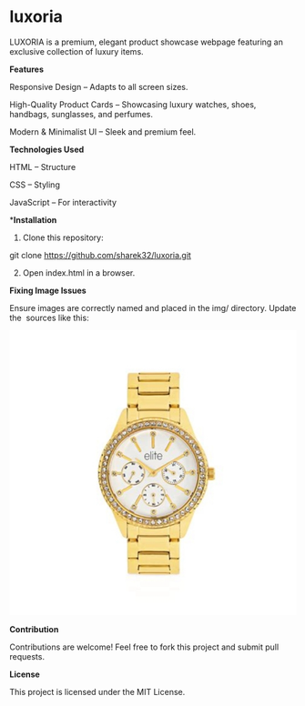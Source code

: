 # luxoria
LUXORIA is a premium, elegant product showcase webpage featuring an exclusive collection of luxury items.

**Features**

Responsive Design – Adapts to all screen sizes.

High-Quality Product Cards – Showcasing luxury watches, shoes, handbags, sunglasses, and perfumes.

Modern & Minimalist UI – Sleek and premium feel.

**Technologies Used**

HTML – Structure

CSS – Styling

JavaScript – For interactivity

***Installation**

1. Clone this repository:

git clone https://github.com/sharek32/luxoria.git

2. Open index.html in a browser.

**Fixing Image Issues**

Ensure images are correctly named and placed in the img/ directory. Update the <img> sources like this:

**<img src="img/watch.jpg" alt="Luxury Watch">**

**Contribution**

Contributions are welcome! Feel free to fork this project and submit pull requests.

**License**

This project is licensed under the MIT License.
